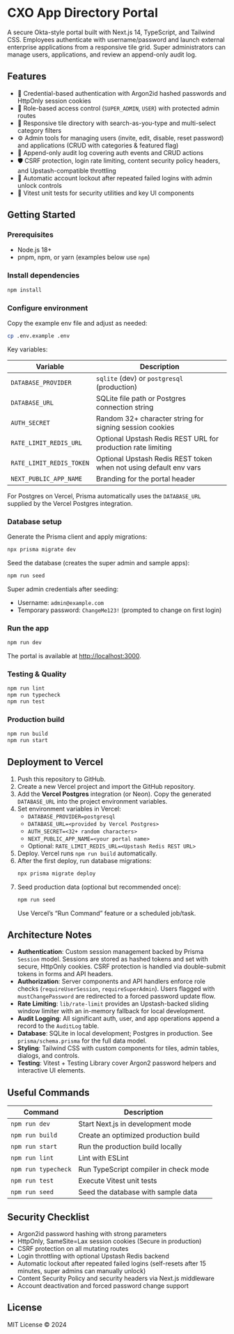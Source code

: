 # CXO App Directory Portal

A secure Okta-style portal built with Next.js 14, TypeScript, and Tailwind CSS. Employees authenticate with username/password and launch external enterprise applications from a responsive tile grid. Super administrators can manage users, applications, and review an append-only audit log.

## Features

- 🔐 Credential-based authentication with Argon2id hashed passwords and HttpOnly session cookies
- 👥 Role-based access control (`SUPER_ADMIN`, `USER`) with protected admin routes
- 🧱 Responsive tile directory with search-as-you-type and multi-select category filters
- ⚙️ Admin tools for managing users (invite, edit, disable, reset password) and applications (CRUD with categories & featured flag)
- 📝 Append-only audit log covering auth events and CRUD actions
- 🛡️ CSRF protection, login rate limiting, content security policy headers, and Upstash-compatible throttling
- 🚨 Automatic account lockout after repeated failed logins with admin unlock controls
- 🧪 Vitest unit tests for security utilities and key UI components

## Getting Started

### Prerequisites

- Node.js 18+
- pnpm, npm, or yarn (examples below use `npm`)

### Install dependencies

```bash
npm install
```

### Configure environment

Copy the example env file and adjust as needed:

```bash
cp .env.example .env
```

Key variables:

| Variable | Description |
| --- | --- |
| `DATABASE_PROVIDER` | `sqlite` (dev) or `postgresql` (production) |
| `DATABASE_URL` | SQLite file path or Postgres connection string |
| `AUTH_SECRET` | Random 32+ character string for signing session cookies |
| `RATE_LIMIT_REDIS_URL` | Optional Upstash Redis REST URL for production rate limiting |
| `RATE_LIMIT_REDIS_TOKEN` | Optional Upstash Redis REST token when not using default env vars |
| `NEXT_PUBLIC_APP_NAME` | Branding for the portal header |

For Postgres on Vercel, Prisma automatically uses the `DATABASE_URL` supplied by the Vercel Postgres integration.

### Database setup

Generate the Prisma client and apply migrations:

```bash
npx prisma migrate dev
```

Seed the database (creates the super admin and sample apps):

```bash
npm run seed
```

Super admin credentials after seeding:

- Username: `admin@example.com`
- Temporary password: `ChangeMe123!` (prompted to change on first login)

### Run the app

```bash
npm run dev
```

The portal is available at [http://localhost:3000](http://localhost:3000).

### Testing & Quality

```bash
npm run lint
npm run typecheck
npm run test
```

### Production build

```bash
npm run build
npm run start
```

## Deployment to Vercel

1. Push this repository to GitHub.
2. Create a new Vercel project and import the GitHub repository.
3. Add the **Vercel Postgres** integration (or Neon). Copy the generated `DATABASE_URL` into the project environment variables.
4. Set environment variables in Vercel:
   - `DATABASE_PROVIDER=postgresql`
   - `DATABASE_URL=<provided by Vercel Postgres>`
   - `AUTH_SECRET=<32+ random characters>`
   - `NEXT_PUBLIC_APP_NAME=<your portal name>`
   - Optional: `RATE_LIMIT_REDIS_URL=<Upstash Redis REST URL>`
5. Deploy. Vercel runs `npm run build` automatically.
6. After the first deploy, run database migrations:
   ```bash
   npx prisma migrate deploy
   ```
7. Seed production data (optional but recommended once):
   ```bash
   npm run seed
   ```
   Use Vercel’s “Run Command” feature or a scheduled job/task.

## Architecture Notes

- **Authentication**: Custom session management backed by Prisma `Session` model. Sessions are stored as hashed tokens and set with secure, HttpOnly cookies. CSRF protection is handled via double-submit tokens in forms and API headers.
- **Authorization**: Server components and API handlers enforce role checks (`requireUserSession`, `requireSuperAdmin`). Users flagged with `mustChangePassword` are redirected to a forced password update flow.
- **Rate Limiting**: `lib/rate-limit` provides an Upstash-backed sliding window limiter with an in-memory fallback for local development.
- **Audit Logging**: All significant auth, user, and app operations append a record to the `AuditLog` table.
- **Database**: SQLite in local development; Postgres in production. See `prisma/schema.prisma` for the full data model.
- **Styling**: Tailwind CSS with custom components for tiles, admin tables, dialogs, and controls.
- **Testing**: Vitest + Testing Library cover Argon2 password helpers and interactive UI elements.

## Useful Commands

| Command | Description |
| --- | --- |
| `npm run dev` | Start Next.js in development mode |
| `npm run build` | Create an optimized production build |
| `npm run start` | Run the production build locally |
| `npm run lint` | Lint with ESLint |
| `npm run typecheck` | Run TypeScript compiler in check mode |
| `npm run test` | Execute Vitest unit tests |
| `npm run seed` | Seed the database with sample data |

## Security Checklist

- Argon2id password hashing with strong parameters
- HttpOnly, SameSite=Lax session cookies (Secure in production)
- CSRF protection on all mutating routes
- Login throttling with optional Upstash Redis backend
- Automatic lockout after repeated failed logins (self-resets after 15 minutes, super admins can manually unlock)
- Content Security Policy and security headers via Next.js middleware
- Account deactivation and forced password change support

## License

MIT License © 2024
